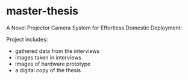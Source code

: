 master-thesis
=============
A Novel Projector Camera System for Effortless Domestic Deployment:

Project includes:
- gathered data from the interviews 
- images taken in interviews
- images of hardware prototype 
- a digital copy of the thesis
